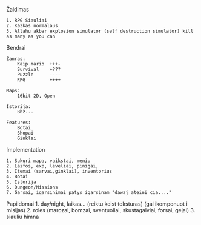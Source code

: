 Žaidimas 

	1. RPG Siauliai
	2. Kazkas normalaus
	3. Allahu akbar explosion simulator (self destruction simulator) kill as many as you can

Bendrai

	Žanras:
		Kaip mario	+++-
		Survival	+???
		Puzzle		----
		RPG			++++

	Maps:
		16bit 2D, Open

	Istorija:
		Bbz...

	Features:
		Botai
		Shopai
		Ginklai

Implementation

	1. Sukuri mapa, vaikstai, meniu
	2. Laifos, exp, leveliai, pinigai,   
	3. Itemai (sarvai,ginklai), inventorius
	4. Botai
	5. Istorija 
	6. Dungeon/Missions
	7. Garsai, igarsinimai patys igarsinam "dawaj ateini cia...."

Papildomai 
	1. day/night, laikas... (reiktu keist teksturas) (gal ikomponuot i misijas)
	2. roles (marozai, bomzai, sventuoliai, skustagalviai, forsai, gejai)
	3. siauliu himna